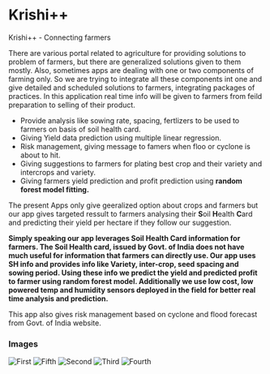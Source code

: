 # Krishi++
Krishi++ - Connecting farmers

There are various portal related to agriculture for providing solutions to problem of farmers, but there are generalized solutions given to them mostly. Also, sometimes apps are dealing with one or two components of farming only. So we are trying to integrate all these components int one and give detailed and scheduled solutions to farmers, integrating packages of practices. In this application real time info will be given to farmers from feild preparation to selling of their product.

* Provide analysis like sowing rate, spacing, fertlizers to be used to farmers on basis of soil health card.
* Giving Yield data prediction using multiple linear regression.
* Risk management, giving message to famers when floo or cyclone is about to hit.
* Giving suggestions to farmers for plating best crop and their variety and intercrops and variety.
* Giving farmers yield prediction and profit prediction using **random forest model fitting.**

The present Apps only give geeralized option about crops and farmers but our app gives targeted ressult to farmers analysing their **S**oil **H**ealth **C**ard and predicting their yield per hectare if they follow our suggestion. 

**Simply speaking our app leverages Soil Health Card information for farmers. The Soil Health card, issued by Govt. of India does not have much useful for information that farmers can directly use. Our app uses SH info and provides info like Variety, inter-crop, seed spacing and sowing period. Using these info we predict the yield and predicted profit to farmer using random forest model. Additionally we use low cost, low powered temp and humidity sensors deployed in the field for better real time analysis and prediction.**
 
This app also gives risk management based on cyclone and flood forecast from Govt. of India website.

### Images 
![First](https://raw.githubusercontent.com/geekychaser/krishiplusplus/master/images/1.png)
![Fifth](https://raw.githubusercontent.com/geekychaser/krishiplusplus/master/images/5.png)
![Second](https://raw.githubusercontent.com/geekychaser/krishiplusplus/master/images/2.png)
![Third](https://raw.githubusercontent.com/geekychaser/krishiplusplus/master/images/3.png)
![Fourth](https://raw.githubusercontent.com/geekychaser/krishiplusplus/master/images/4.png)

